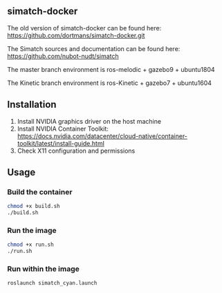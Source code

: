 ## simatch-docker
The old version of simatch-docker can be found here: https://github.com/dortmans/simatch-docker.git

The Simatch sources and documentation can be found here: https://github.com/nubot-nudt/simatch

The master branch environment is ros-melodic + gazebo9 + ubuntu1804

The Kinetic branch environment is ros-Kinetic + gazebo7 + ubuntu1604
## Installation
1. Install NVIDIA graphics driver on the host machine
2. Install NVIDIA Container Toolkit: https://docs.nvidia.com/datacenter/cloud-native/container-toolkit/latest/install-guide.html
3. Check X11 configuration and permissions
## Usage
### Build the container
```bash
chmod +x build.sh
./build.sh
```
### Run the image
```bash
chmod +x run.sh
./run.sh
```
### Run within the image
```bash
roslaunch simatch_cyan.launch
```